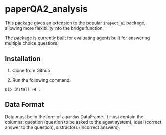 # paperQA2_analysis
This package gives an extension to the popular ```inspect_ai``` package, allowing more flexibility into the bridge function. 

The package is currently built for evaluating agents built for answering multiple choice questions.

## Installation
1. Clone from Github

2. Run the following command:

```
pip install -e .
```

## Data Format

Data must be in the form of a ```pandas``` DataFrame. It must contain the columns: question (question to be asked to the agent system), ideal (correct answer to the question), distractors (incorrect answers). 




